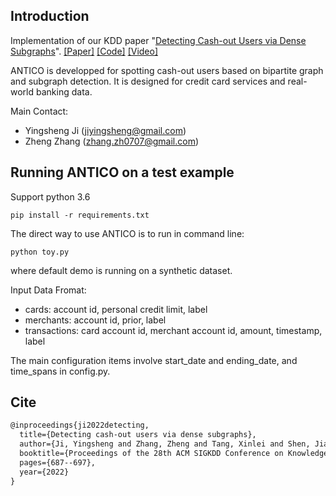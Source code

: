 Introduction
------
Implementation of our KDD paper "[Detecting Cash-out Users via Dense Subgraphs](https://dl.acm.org/doi/abs/10.1145/3534678.3539252)".
[[Paper]](https://github.com/transcope/antico/blob/master/doc/kdd2022-antico.pdf)
[[Code]](https://github.com/transcope/antico)
[[Video]](https://dl.acm.org/doi/abs/10.1145/3534678.3539252#)
  
ANTICO is developped for spotting cash-out users based on bipartite graph and subgraph detection. It is designed for credit card services and real-world banking data.

Main Contact: 

- Yingsheng Ji (jiyingsheng@gmail.com)
- Zheng Zhang (zhang.zh0707@gmail.com)


Running ANTICO on a test example
------
Support python 3.6

    pip install -r requirements.txt


The direct way to use ANTICO is to run in command line:

    python toy.py

where default demo is running on a synthetic dataset. 

Input Data Fromat:

- cards: account id, personal credit limit, label  
- merchants: account id, prior, label
- transactions: card account id, merchant account id, amount, timestamp, label

The main configuration items involve start\_date and ending\_date, and time\_spans in config.py. 

Cite
------
```latex
@inproceedings{ji2022detecting,
  title={Detecting cash-out users via dense subgraphs},
  author={Ji, Yingsheng and Zhang, Zheng and Tang, Xinlei and Shen, Jiachen and Zhang, Xi and Yang, Guangwen},
  booktitle={Proceedings of the 28th ACM SIGKDD Conference on Knowledge Discovery and Data Mining},
  pages={687--697},
  year={2022}
}
```
